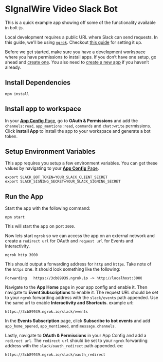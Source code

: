 # SIgnalWire Video Slack Bot

This is a quick example app showing off some of the functionality available in bolt-js. 

Local development requires a public URL where Slack can send requests. In this guide, we'll be using [`ngrok`](https://ngrok.com/download). Checkout [this guide](https://api.slack.com/tutorials/tunneling-with-ngrok) for setting it up.

Before we get started, make sure you have a development workspace where you have permissions to install apps. If you don’t have one setup, go ahead and [create one](https://slack.com/create). You also need to [create a new app](https://api.slack.com/apps?new_app=1) if you haven’t already.

## Install Dependencies

```
npm install
```

## Install app to workspace

In your [**App Config** Page](https://api.slack.com/apps), go to **OAuth & Permissions** and add the `channels:read`, `app_mentions:read`, `commands` and `chat:write` permissions. Click **install App** to install the app to your workspace and generate a bot token.

## Setup Environment Variables

This app requires you setup a few environment variables. You can get these values by navigating to your [**App Config** Page](https://api.slack.com/apps). 

```
export SLACK_BOT_TOKEN=YOUR_SLACK_CLIENT_SECRET
export SLACK_SIGNING_SECRET=YOUR_SLACK_SIGNING_SECRET
```

## Run the App

Start the app with the following command:

```
npm start
```

This will start the app on port `3000`.

Now lets start `ngrok` so we can access the app on an external network and create a `redirect url` for OAuth and `request url` for Events and Interactivity. 

```
ngrok http 3000
```

This should output a forwarding address for `http` and `https`. Take note of the `https` one. It should look something like the following:

```
Forwarding   https://3cb89939.ngrok.io -> http://localhost:3000
```

Navigate to the **App Home** page in your app config and enable it. Then navigate to **Event Subscriptions** to enable it. The request URL should be set to your `ngrok` forwarding address with the `slack/events` path appended. Use the same url to enable **Interactivity and Shortcuts**. example url:

```
https://3cb89939.ngrok.io/slack/events
````

In the **Events Subscription** page, click **Subscribe to bot events** and add `app_home_opened`, `app_mentioned`, and `message.channels`.  

Lastly, navigate to **OAuth & Permissions** in your App Config and add a `redirect url`. The `redirect url` should be set to your `ngrok` forwarding address with the `slack/oauth_redirect` path appended. ex:

```
https://3cb89939.ngrok.io/slack/oauth_redirect
```
